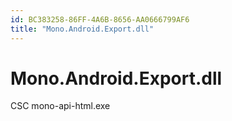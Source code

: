```yaml
---
id: BC383258-86FF-4A6B-8656-AA0666799AF6
title: "Mono.Android.Export.dll"
---
```


# Mono.Android.Export.dll


CSC  mono-api-html.exe

